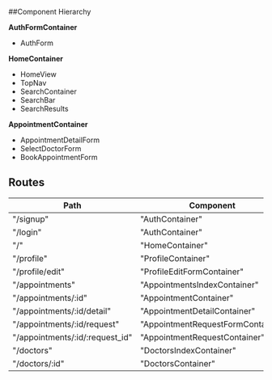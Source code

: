 ##Component Hierarchy

**AuthFormContainer**
- AuthForm

**HomeContainer**
- HomeView
- TopNav
- SearchContainer
- SearchBar
- SearchResults

**AppointmentContainer**
- AppointmentDetailForm
- SelectDoctorForm
- BookAppointmentForm

## Routes

|Path   | Component   |
|-------|-------------|
| "/signup" | "AuthContainer" |
| "/login" | "AuthContainer" |
| "/" | "HomeContainer" |
| "/profile" | "ProfileContainer" |
| "/profile/edit" | "ProfileEditFormContainer" |
| "/appointments" | "AppointmentsIndexContainer" |
| "/appointments/:id" | "AppointmentContainer" |
| "/appointments/:id/detail" | "AppointmentDetailContainer" |
| "/appointments/:id/request" | "AppointmentRequestFormContainer" |
| "/appointments/:id/:request_id" | "AppointmentRequestContainer" |
| "/doctors" | "DoctorsIndexContainer" |
| "/doctors/:id" | "DoctorsContainer"
